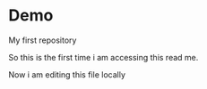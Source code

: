 # Demo
My first repository

So this is the first time i am accessing this read me.

Now i am editing this file locally